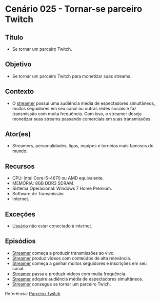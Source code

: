 # Cenário 025 - Tornar-se parceiro Twitch

## Título
* Se tornar um parceiro Twitch.

## Objetivo
* Se tornar um parceiro Twitch para monetizar suas streams.

## Contexto
* O [streamer](Streamer) possui uma audiência média de espectadores simultâneos, muitos seguidores em seu canal ou outras redes sociais e faz transmissão com muita frequência. Com isso, o streamer deseja monetizar suas streams passando comerciais em suas transmissões. 

## Ator(es)
* Streamers, personalidades, ligas, equipes e torneios mais famosos do mundo.

## Recursos
* CPU: Intel Core i5-4670 ou AMD equivalente.
* MEMÓRIA: 8GB DDR3 SDRAM.
* Sistema Operacional: Windows 7 Home Premium.
* Software de Transmissão.
* Internet.

## Exceções
* [Usuário](User) não estar conectado à internet.

## Episódios
* [Streamer](Streamer) começa a produzir transmissões ao vivo.
* [Streamer](Streamer) produz vídeos com conteúdos de alta relevância.
* [Streamer](Streamer) começa a ganhar muitos seguidores e inscrições em seu canal.
* [Streamer](Streamer) passa a produzir vídeos com muita frequência.
* [Streamer](Streamer) adquire audiência média de espectadores simultâneos.
* [Streamer](Streamer) consegue se tornar um parceiro Twich.

Referência: [Parceiro Twitch](https://help.twitch.tv/customer/pt_br/portal/articles/735127-dicas-para-se-inscrever-no-programa-de-parceiros)